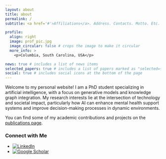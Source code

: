 ```yaml
---
layout: about
title: about
permalink: /
subtitle: <a href='#'>Affiliations</a>. Address. Contacts. Motto. Etc.

profile:
  align: right
  image: prof_pic.jpg
  image_circular: false # crops the image to make it circular
  more_info: >
    <p>Columbia, South Carolina, USA</p>

news: true # includes a list of news items
selected_papers: true # includes a list of papers marked as "selected={true}"
social: true # includes social icons at the bottom of the page
---
```


Welcome to my personal website! I am a PhD student specializing in artificial intelligence, with a focus on generative models and knowledge graph integration. My research interests lie at the intersection of technology and societal impact, particularly how AI can enhance mental health support systems and improve decision-making processes in dynamic environments.

You can find some of my academic contributions and projects on the [publications page](/publications/).

### Connect with Me

- [![LinkedIn](https://academicons.github.io/images/linkedin.svg)](https://www.linkedin.com/in/khvedant/)
- [![Google Scholar](https://academicons.github.io/images/google-scholar.svg)](https://scholar.google.com/citations?user=4VmpXbAAAAAJ&hl=en)


